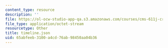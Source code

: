 ```yaml
---
content_type: resource
description: ''
file: https://ol-ocw-studio-app-qa.s3.amazonaws.com/courses/cms-611j-creating-video-games-fall-2014/65abfeeb3100a4cd76ab98450aa04b36_timeline.json
file_type: application/octet-stream
resourcetype: Other
title: timeline.json
uid: 65abfeeb-3100-a4cd-76ab-98450aa04b36
---
```

